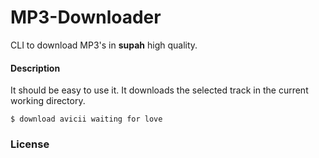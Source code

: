 # MP3-Downloader

CLI to download MP3's in **supah** high quality.

#### Description

It should be easy to use it. It downloads the selected track in the current working directory.

```
$ download avicii waiting for love
```

### License
